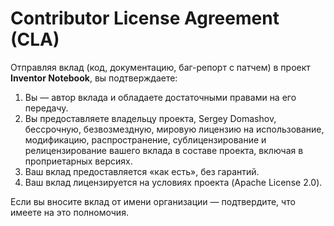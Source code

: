 # Contributor License Agreement (CLA)

Отправляя вклад (код, документацию, баг-репорт с патчем) в проект **Inventor Notebook**, вы подтверждаете:

1. Вы — автор вклада и обладаете достаточными правами на его передачу.
2. Вы предоставляете владельцу проекта, Sergey Domashov, бессрочную, безвозмездную, мировую лицензию на использование, модификацию, распространение, сублицензирование и релицензирование вашего вклада в составе проекта, включая в проприетарных версиях.
3. Ваш вклад предоставляется «как есть», без гарантий.
4. Ваш вклад лицензируется на условиях проекта (Apache License 2.0).

Если вы вносите вклад от имени организации — подтвердите, что имеете на это полномочия.
